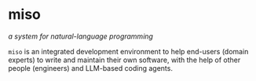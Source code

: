 # miso
*a system for natural-language programming*

`miso` is an integrated development environment to help end-users (domain experts) to write and maintain their own software, with the help of other people (engineers) and LLM-based coding agents.

